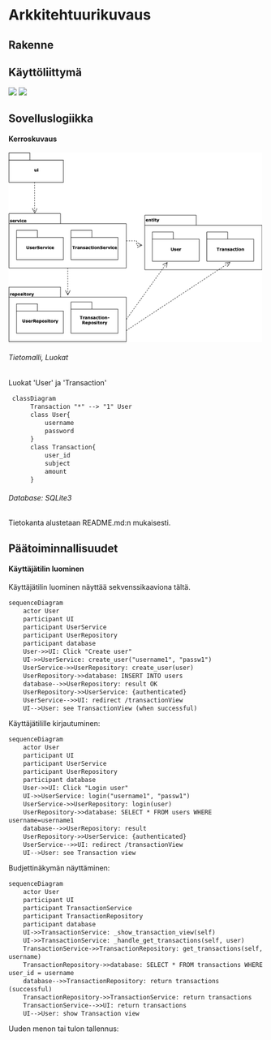 # Arkkitehtuurikuvaus

## Rakenne

## Käyttöliittymä
 <img src="https://github.com/lkauria/ot-harjoitustyo/blob/main/documentation/pictures/create_user_and_login.png" width="300">
 <img src="https://github.com/lkauria/ot-harjoitustyo/blob/main/documentation/pictures/transactions.png" width="300">


## Sovelluslogiikka 


#### Kerroskuvaus

<img src="https://github.com/lkauria/ot-harjoitustyo/blob/main/documentation/pictures/package_diagram.drawio.png" width="500">

###### Tietomalli, Luokat

Luokat 'User' ja 'Transaction'

```mermaid
 classDiagram
      Transaction "*" --> "1" User
      class User{
          username
          password
      }
      class Transaction{
          user_id
          subject
          amount
      }
```


###### Database: SQLite3

Tietokanta alustetaan README.md:n mukaisesti.

## Päätoiminnallisuudet

#### Käyttäjätilin luominen

Käyttäjätilin luominen näyttää sekvenssikaaviona tältä. 

```mermaid
sequenceDiagram
    actor User
    participant UI
    participant UserService
    participant UserRepository
    participant database
    User->>UI: Click "Create user"
    UI->>UserService: create_user("username1", "passw1")
    UserService->>UserRepository: create_user(user)
    UserRepository->>database: INSERT INTO users
    database-->>UserRepository: result OK
    UserRepository->>UserService: {authenticated}
    UserService-->>UI: redirect /transactionView
    UI-->User: see TransactionView (when successful)
```


Käyttäjätilille kirjautuminen:

```mermaid
sequenceDiagram
    actor User
    participant UI
    participant UserService
    participant UserRepository
    participant database
    User->>UI: Click "Login user"
    UI->>UserService: login("username1", "passw1")
    UserService->>UserRepository: login(user)
    UserRepository->>database: SELECT * FROM users WHERE username=username1
    database-->>UserRepository: result
    UserRepository->>UserService: {authenticated}
    UserService-->>UI: redirect /transactionView
    UI-->User: see Transaction view
```

Budjettinäkymän näyttäminen:

```mermaid
sequenceDiagram
    actor User
    participant UI
    participant TransactionService
    participant TransactionRepository
    participant database
    UI->>TransactionService: _show_transaction_view(self)
    UI->>TransactionService: _handle_get_transactions(self, user)
    TransactionService->>TransactionRepository: get_transactions(self, username)
    TransactionRepository->>database: SELECT * FROM transactions WHERE user_id = username
    database-->>TransactionRepository: return transactions (successful)
    TransactionRepository->>TransactionService: return transactions
    TransactionService-->>UI: return transactions
    UI-->User: show Transaction view
```

Uuden menon tai tulon tallennus: